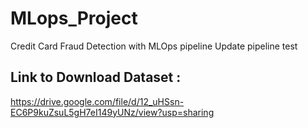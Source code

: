 # MLops_Project
Credit Card Fraud Detection with MLOps pipeline
U p d a t e   p i p e l i n e   t e s t 
 
## Link to Download Dataset :
https://drive.google.com/file/d/12_uHSsn-EC6P9kuZsuL5gH7eI149yUNz/view?usp=sharing
